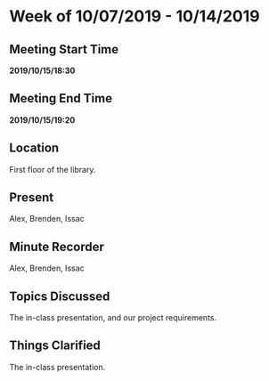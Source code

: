 # Week of 10/07/2019 - 10/14/2019

## Meeting Start Time

**2019/10/15/18:30**

## Meeting End Time

**2019/10/15/19:20**

## Location

First floor of the library.

## Present

Alex, Brenden, Issac

## Minute Recorder

Alex, Brenden, Issac

## Topics Discussed

The in-class presentation, and our project requirements.

## Things Clarified

The in-class presentation.
